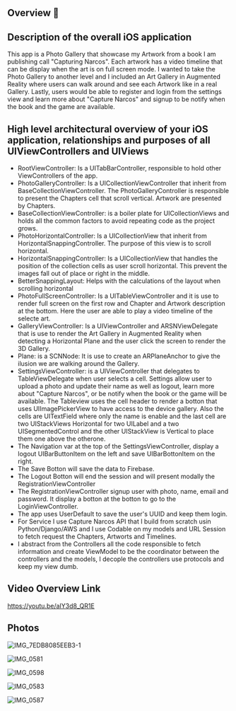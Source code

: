 ## Overview 🍎


## Description of the overall iOS application

This app is a Photo Gallery that showcase my Artwork from a book I am publishing call "Capturing Narcos".  Each artwork has a video timeline that can be display when the art is on full screen mode.  I wanted to take the Photo Gallery to another level and I included an Art Gallery in Augmented Reality where users can walk around and see each Artwork like in a real Gallery.  Lastly,  users would be able to register and login from the settings view and learn more about "Capture Narcos" and signup to be notify when the book and the game are available.

## High level architectural overview of your iOS application, relationships and purposes of all UIViewControllers and UIViews


* RootViewController: Is a UITabBarController, responsible to hold other ViewControllers of the app.
* PhotoGalleryController: Is a UICollectionViewController that inherit from BaseCollectionViewController. The PhotoGalleryController is responsible to present the Chapters cell that scroll vertical. Artwork are presented by Chapters. 
* BaseCollectionViewController: is a boiler plate for UICollectionViews and holds all the common factors to avoid repeating code as the project grows.
* PhotoHorizontalController: Is a UICollectionView that inherit from HorizontalSnappingController.  The purpose of this view is to scroll horizontal.
* HorizontalSnappingController: Is a UICollectionView that handles the position of the collection cells as user scroll horizontal. This prevent the images fall out of place or right in the middle. 
* BetterSnappingLayout: Helps with the calculations of the layout when scrolling horizontal 
* PhotoFullScreenController: Is a UITableViewController and it is use to render full screen on the first row and Chapter and Artwork description at the bottom. Here the user are able to play a video timeline of the selecte art.
* GalleryViewController: Is a UIViewController and ARSNViewDelegate that is use to render the Art Gallery in Augmented Reality when detecting a Horizontal Plane and the user click the screen to render the 3D Gallery.
* Plane: is a SCNNode: It is use to create an ARPlaneAnchor to give the ilusion we are walking around the Gallery.
* SettingsViewController: is a UIViewController that delegates to TableViewDelegate when user selects a cell. Settings allow user to upload a photo and update their name as well as logout, learn more about "Capture Narcos", or be notify when the book or the game will be available. The Tableview uses the cell header to render a botton that uses UIImagePickerView to have access to the device gallery. Also the cells are UITextField where only the name is enable and the last cell are two UIStackViews Horizontal for two UILabel and a two UISegmentedControl and the other UIStackView is Vertical to place them one above the otherone.
* The Navigation var at the top of the SettingsViewController, display a logout UIBarButtonItem on the left and save UIBarBottonItem on the right.
* The Save Botton will save the data to Firebase. 
* The Logout Botton will end the session and will present modally the RegistrationViewController
* The RegistrationViewController signup user with photo, name, email and password.  It display a botton at the botton to go to the LoginViewController. 
* The app uses UserDefault to save the user's UUID and keep them login. 
* For Service I use Capture Narcos API that I build from scratch usin Python/Django/AWS and I use Codable on my models  and URL Session to fetch request the Chapters, Artworts and Timelines.
* I abstract from the Controllers all the code responsible to fetch information and create ViewModel to be the coordinator between the controllers and the models, I decople the controllers use protocols and keep my view dumb. 


## Video Overview Link

https://youtu.be/aIY3d8_QR1E


## Photos

![IMG_7EDB8085EEB3-1](https://user-images.githubusercontent.com/10387470/76103836-399c7500-5f87-11ea-9afe-9b92878f80f5.jpeg)



![IMG_0581](https://user-images.githubusercontent.com/10387470/76103989-77010280-5f87-11ea-823e-ce3e62a8b671.PNG)

![IMG_0598](https://user-images.githubusercontent.com/10387470/76104022-83855b00-5f87-11ea-914f-6f341063024f.PNG)


![IMG_0583](https://user-images.githubusercontent.com/10387470/76104094-9ac44880-5f87-11ea-96ee-b723ca0be45d.PNG)


![IMG_0587](https://user-images.githubusercontent.com/10387470/76104314-01e1fd00-5f88-11ea-8f08-4c7511caa6b2.PNG)


